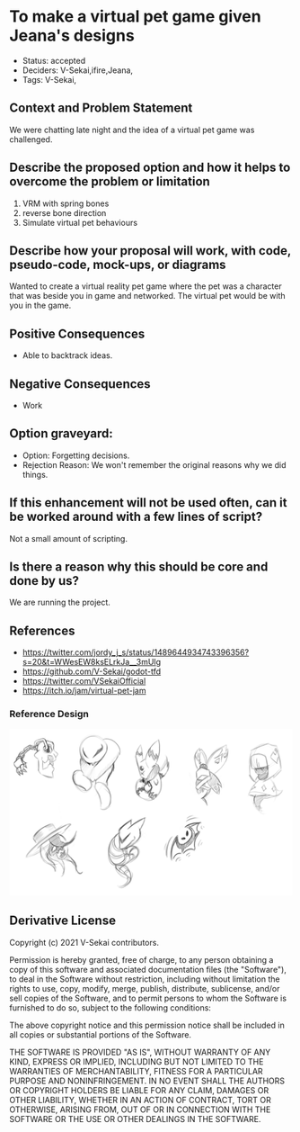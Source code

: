 # To make a virtual pet game given Jeana's designs

- Status: accepted
- Deciders: V-Sekai,ifire,Jeana,
- Tags: V-Sekai,

## Context and Problem Statement

We were chatting late night and the idea of a virtual pet game was challenged.

## Describe the proposed option and how it helps to overcome the problem or limitation

1. VRM with spring bones
1. reverse bone direction
1. Simulate virtual pet behaviours

## Describe how your proposal will work, with code, pseudo-code, mock-ups, or diagrams

Wanted to create a virtual reality pet game where the pet was a character that was beside you in game and networked. The virtual pet would be with you in the game.

## Positive Consequences <!-- optional -->

- Able to backtrack ideas.

## Negative Consequences <!-- optional -->

- Work

## Option graveyard: <!-- same as above -->

- Option: Forgetting decisions.
- Rejection Reason: We won't remember the original reasons why we did things.

## If this enhancement will not be used often, can it be worked around with a few lines of script?

Not a small amount of scripting.

## Is there a reason why this should be core and done by us?

We are running the project.

## References <!-- optional and numbers of links can vary -->

- https://twitter.com/jordy_j_s/status/1489644934743396356?s=20&t=WWesEW8ksELrkJa__3mUIg
- https://github.com/V-Sekai/godot-tfd
- https://twitter.com/VSekaiOfficial
- https://itch.io/jam/virtual-pet-jam

### Reference Design

![Jeana virtual pet concept](https://raw.githubusercontent.com/V-Sekai/V-Sekai/master/decisions/attachments/virtual_pets/jeana_virtual_pets.png)

## Derivative License

Copyright (c) 2021 V-Sekai contributors.

Permission is hereby granted, free of charge, to any person obtaining a copy
of this software and associated documentation files (the "Software"), to deal
in the Software without restriction, including without limitation the rights
to use, copy, modify, merge, publish, distribute, sublicense, and/or sell
copies of the Software, and to permit persons to whom the Software is
furnished to do so, subject to the following conditions:

The above copyright notice and this permission notice shall be included in all
copies or substantial portions of the Software.

THE SOFTWARE IS PROVIDED "AS IS", WITHOUT WARRANTY OF ANY KIND, EXPRESS OR
IMPLIED, INCLUDING BUT NOT LIMITED TO THE WARRANTIES OF MERCHANTABILITY,
FITNESS FOR A PARTICULAR PURPOSE AND NONINFRINGEMENT. IN NO EVENT SHALL THE
AUTHORS OR COPYRIGHT HOLDERS BE LIABLE FOR ANY CLAIM, DAMAGES OR OTHER
LIABILITY, WHETHER IN AN ACTION OF CONTRACT, TORT OR OTHERWISE, ARISING FROM,
OUT OF OR IN CONNECTION WITH THE SOFTWARE OR THE USE OR OTHER DEALINGS IN THE
SOFTWARE.

